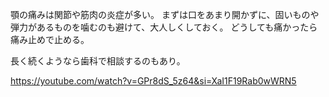 顎の痛みは関節や筋肉の炎症が多い。
まずは口をあまり開かずに、固いものや弾力があるものを噛むのも避けて、大人しくしておく。
どうしても痛かったら痛み止めで止める。

長く続くようなら歯科で相談するのもあり。

https://youtube.com/watch?v=GPr8dS_5z64&si=XaI1F19Rab0wWRN5
